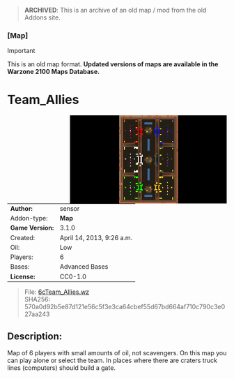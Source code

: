 > **ARCHIVED**: This is an archive of an old map / mod from the old Addons site.

### [Map]

> [!IMPORTANT]
> This is an old map format. **Updated versions of maps are available in the Warzone 2100 Maps Database.**

# Team_Allies

<img src="./preview.jpg" align="right" />

| | |
| - | - |
| __Author:__ | sensor |
| Addon-type: | __Map__ |
| __Game Version:__ | 3.1.0 |
| Created: | April 14, 2013, 9:26 a.m. |
| Oil: | Low |
| Players: | 6 |
| Bases: | Advanced Bases |
| __License:__ | CC0-1.0 |

> File: [6cTeam_Allies.wz](https://github.com/Warzone2100/old-addons-site/raw/main/assets/131/6cTeam_Allies.wz)  
> SHA256: 570a0d92b5e87d121e56c5f3e3ca64cbef55d67bd664af710c790c3e027aa243

## Description:

Map of 6 players with small amounts of oil, not scavengers. On this map you can play alone or select the team. In places where there are craters truck lines (computers) should build a gate.

